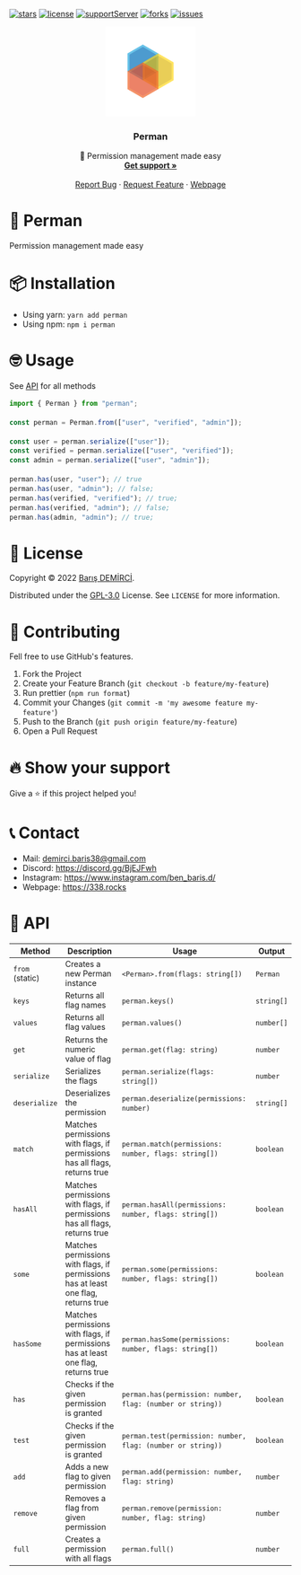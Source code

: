 [![stars](https://img.shields.io/github/stars/barbarbar338/perman?color=yellow&logo=github&style=for-the-badge)](https://github.com/barbarbar338/perman)
[![license](https://img.shields.io/github/license/barbarbar338/perman?logo=github&style=for-the-badge)](https://github.com/barbarbar338/perman)
[![supportServer](https://img.shields.io/discord/711995199945179187?color=7289DA&label=Support&logo=discord&style=for-the-badge)](https://discord.gg/BjEJFwh)
[![forks](https://img.shields.io/github/forks/barbarbar338/perman?color=green&logo=github&style=for-the-badge)](https://github.com/barbarbar338/perman)
[![issues](https://img.shields.io/github/issues/barbarbar338/perman?color=red&logo=github&style=for-the-badge)](https://github.com/barbarbar338/perman)

<p align="center">
  <img src="https://raw.githubusercontent.com/barbarbar338/readme-template/main/icon.png" alt="Logo" width="160" height="160" />
  <h3 align="center">Perman</h3>

  <p align="center">
    🔑 Permission management made easy
    <br />
    <a href="https://discord.gg/BjEJFwh"><strong>Get support »</strong></a>
    <br />
    <br />
    <a href="https://github.com/barbarbar338/perman/issues">Report Bug</a>
    ·
    <a href="https://github.com/barbarbar338/perman/issues">Request Feature</a>
    ·
    <a href="https://338.rocks">Webpage</a>
  </p>
</p>

# 🔑 Perman

Permission management made easy

# 📦 Installation

-   Using yarn: `yarn add perman`
-   Using npm: `npm i perman`

# 🤓 Usage

See [API](#📜-api) for all methods

```js
import { Perman } from "perman";

const perman = Perman.from(["user", "verified", "admin"]);

const user = perman.serialize(["user"]);
const verified = perman.serialize(["user", "verified"]);
const admin = perman.serialize(["user", "admin"]);

perman.has(user, "user"); // true
perman.has(user, "admin"); // false;
perman.has(verified, "verified"); // true;
perman.has(verified, "admin"); // false;
perman.has(admin, "admin"); // true;
```

# 📄 License

Copyright © 2022 [Barış DEMİRCİ](https://github.com/barbarbar338).

Distributed under the [GPL-3.0](https://www.gnu.org/licenses/gpl-3.0.html) License. See `LICENSE` for more information.

# 🧦 Contributing

Fell free to use GitHub's features.

1. Fork the Project
2. Create your Feature Branch (`git checkout -b feature/my-feature`)
3. Run prettier (`npm run format`)
4. Commit your Changes (`git commit -m 'my awesome feature my-feature'`)
5. Push to the Branch (`git push origin feature/my-feature`)
6. Open a Pull Request

# 🔥 Show your support

Give a ⭐️ if this project helped you!

# 📞 Contact

-   Mail: demirci.baris38@gmail.com
-   Discord: https://discord.gg/BjEJFwh
-   Instagram: https://www.instagram.com/ben_baris.d/
-   Webpage: https://338.rocks

# 📜 API

| Method          | Description                                                                        | Usage                                                       | Output     |
| --------------- | ---------------------------------------------------------------------------------- | ----------------------------------------------------------- | ---------- |
| `from` (static) | Creates a new Perman instance                                                      | `<Perman>.from(flags: string[])`                            | `Perman`   |
| `keys`          | Returns all flag names                                                             | `perman.keys()`                                             | `string[]` |
| `values`        | Returns all flag values                                                            | `perman.values()`                                           | `number[]` |
| `get`           | Returns the numeric value of flag                                                  | `perman.get(flag: string)`                                  | `number`   |
| `serialize`     | Serializes the flags                                                               | `perman.serialize(flags: string[])`                         | `number`   |
| `deserialize`   | Deserializes the permission                                                        | `perman.deserialize(permissions: number)`                   | `string[]` |
| `match`         | Matches permissions with flags, if permissions has all flags, returns true         | `perman.match(permissions: number, flags: string[])`        | `boolean`  |
| `hasAll`        | Matches permissions with flags, if permissions has all flags, returns true         | `perman.hasAll(permissions: number, flags: string[])`       | `boolean`  |
| `some`          | Matches permissions with flags, if permissions has at least one flag, returns true | `perman.some(permissions: number, flags: string[])`         | `boolean`  |
| `hasSome`       | Matches permissions with flags, if permissions has at least one flag, returns true | `perman.hasSome(permissions: number, flags: string[])`      | `boolean`  |
| `has`           | Checks if the given permission is granted                                          | `perman.has(permission: number, flag: (number or string))`  | `boolean`  |
| `test`          | Checks if the given permission is granted                                          | `perman.test(permission: number, flag: (number or string))` | `boolean`  |
| `add`           | Adds a new flag to given permission                                                | `perman.add(permission: number, flag: string)`              | `number`   |
| `remove`        | Removes a flag from given permission                                               | `perman.remove(permission: number, flag: string)`           | `number`   |
| `full`          | Creates a permission with all flags                                                | `perman.full()`                                             | `number`   |
